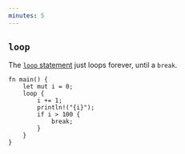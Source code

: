 ```yaml
---
minutes: 5
---
```


## `loop`

The [`loop` statement](https://doc.rust-lang.org/std/keyword.loop.html) just loops forever, until a `break`.

```rust,editable
fn main() {
    let mut i = 0;
    loop {
        i += 1;
        println!("{i}");
        if i > 100 {
            break;
        }
    }
}
```
